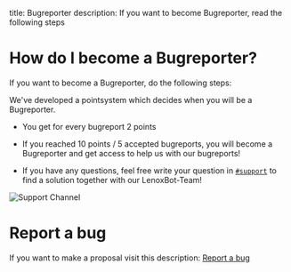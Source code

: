 title: Bugreporter
description: If you want to become Bugreporter, read the following steps

# How do I become a Bugreporter?

If you want to become a Bugreporter, do the following steps:

We've developed a pointsystem which decides when you will be a Bugreporter.
- You get for every bugreport 2 points
 
* If you reached 10 points / 5 accepted bugreports, you will become a Bugreporter and get access to help us with our bugreports!
 
* If you have any questions, feel free write your question in [`#support`](https://discord.gg/UvEYm76) to find a solution together with our LenoxBot-Team!

![Support Channel](https://i.imgur.com/puGoD0s.png)

# Report a bug

If you want to make a proposal visit this description: [Report a bug](https://docs.lenoxbot.com/General%20FAQ/Help/Report%20a%20Bug/) 
